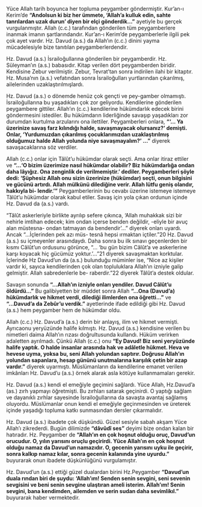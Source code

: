 [//]: # (# Hz.Davut &#40;as&#41;)

<!--
*   [Kavramlar](Kavramlar)
    *   [Rahman](Rahman)
    *   [Rahim](Rahim)
    *   [Kadir](Kadir)
    *   [İlim](İlim)
    *   [Samet](Samet)
    *   [İhlas](İhlas)
-->          
Yüce Allah tarih boyunca her topluma peygamber göndermiştir. Kur’an-ı Kerim’de **“Andolsun ki biz her ümmete, ‘Allah’a kulluk edin, sahte tanrılardan
uzak durun’ diyen bir elçi gönderdik...”** ayetiyle bu gerçek vurgulanmıştır. Allah (c.c.) tarafından gönderilen tüm peygamberlere inanmak imanın şartlarındandır. Kur’an-ı Kerim’de peygamberlerle ilgili pek çok ayet vardır. Hz. Davud (a.s.) da Allah’ın (c.c.) dinini yayma mücadelesiyle bize tanıtılan peygamberlerdendir.

Hz. Davud (a.s.) İsrailoğullarına gönderilen bir peygamberdir. Hz. Süleyman’ın
(a.s.) babasıdır. Kitap verilen dört peygamberden biridir. Kendisine Zebur verilmiştir. Zebur, Tevrat’tan sonra indirilen ilahi bir kitaptır.
Hz. Musa’nın (a.s.) vefatından sonra İsrailoğulları yurtlarından çıkarılmış, ailelerinden uzaklaştırılmışlardı. 

Hz. Davud (a.s.) o dönemde henüz çok gençti ve pey-gamber olmamıştı. İsrailoğullarına bu yaşadıkları çok zor geliyordu. Kendilerine gönderilen peygambere gittiler. Allah’ın (c.c.) kendilerine hükümdarlık edecek birini göndermesini istediler. Bu hükümdarın liderliğinde savaşıp yaşadıkları zor durumdan kurtulma arzularını ona ilettiler. Peygamberleri onlara, **“‘... Ya üzerinize savaş farz kılındığı halde, savaşmayacak olursanız?’ demişti. Onlar, ‘Yurdumuzdan çıkarılmış çocuklarımızdan uzaklaştırılmış olduğumuz halde Allah yolunda niye savaşmayalım?’ ...”** diyerek savaşacaklarına söz verdiler.

Allah (c.c.) onlar için Tâlût’u hükümdar olarak seçti. Ama onlar itiraz ettiler ve **“...‘O bizim üzerimize nasıl hükümdar olabilir? Biz hükümdarlığa ondan daha
lâyığız. Ona zenginlik de verilmemiştir.’ dediler. Peygamberleri şöyle dedi:
‘Şüphesiz Allah onu sizin üzerinize (hükümdar) seçti, onun bilgisini ve gücünü
artırdı. Allah mülkünü dilediğine verir. Allah lütfu geniş olandır, hakkıyla bi-
lendir.’”** Peygamberlerinin bu cevabı üzerine istemeye istemeye Tâlût’u hükümdar olarak kabul etiler. Savaş için yola çıkan ordunun içinde Hz. Davud da (a.s.) vardı.

“Tâlût askerleriyle birlikte ayrılıp sefere çıkınca, ‘Allah muhakkak sizi bir nehirle imtihan edecek; kim ondan içerse benden
değildir, -eliyle bir avuç alan müstesna- ondan tatmayan da bendendir’...” diyerek onları uyardı.
Ancak “...İçlerinden pek azı müs-
tesnâ hepsi ırmaktan içtiler.”20
Hz. Davud (a.s.) su içmeyenler arasındaydı. Daha sonra bu ilk sınavı geçenlerden bir kısmı Câlût’un ordusunu görünce, “... ‘bu gün bizim Câlût’a ve askerlerine karşı koyacak hiç
gücümüz yoktur.’...”21 diyerek savaşmaktan korktular. İçlerinde Hz Davud’un da
(a.s.) bulunduğu müminler ise, “Nice az kişiler vardır ki, sayıca kendilerinden
çok olan topluluklara Allah’ın izniyle galip gelmiştir. Allah sabredenlerle be-
raberdir.”22 diyerek Tâlût’a destek oldular.

Savaşın sonunda **“...Allah’ın izniyle onları yendiler. Davud Câlût’u öldürdü...”** Bu galibiyetten bir müddet sonra Allah **“...Ona (Davud’a) hükümdarlık ve
hikmet verdi, dilediği ilimlerden ona öğretti...”** ve **“...Davud’a da Zebûr’u
verdik.”** ayetlerinde ifade edildiği gibi Hz. Davud (a.s.) hem peygamber hem de
hükümdar oldu.

Allah (c.c.) Hz. Davud’a (a.s.) derin bir anlayış, ilim ve hikmet vermişti. Ayrıcaonu yeryüzünde halife kılmıştı. Hz. Davud (a.s.) kendisine verilen bu nimetleri daima Allah’ın rızası doğrultusunda kullandı. Hüküm verirken adaletten ayrılmadı. Çünkü Allah (c.c.) onu **“Ey Davud! Biz seni yeryüzünde halife yaptık. O halde insanlar arasında hak ve adâletle hükmet. Heva ve hevese uyma, yoksa bu, seni Allah yolundan saptırır. Doğrusu Allah’ın yolundan sapanlara, hesap gününü unutmalarına karşılık çetin bir azap vardır.”** diyerek uyarmıştı. Müslümanların da kendilerine emanet verilen imkânları Hz. Davud’u (a.s.) örnek alarak asla kötüye kullanmamaları gerekir.

Hz. Davud (a.s.) kendi el emeğiyle geçimini sağlardı. Yüce Allah, Hz.Davud’a (as.) zırh yapmayı öğretmişti. Bu zırhları satarak geçinirdi. O yaptığı sağlam ve dayanıklı zırhlar sayesinde İsrailoğullarına da savaşta avantaj sağlamış oluyordu. Müslümanlar onun kendi el emeğiyle geçinmesinden ve üreterek içinde yaşadığı topluma katkı sunmasından dersler çıkarmalıdır.

Hz. Davud (a.s.) ibadete çok düşkündü. Güzel sesiyle sabah akşam Yüce Allah’ı zikrederdi. Bugün dilimizde **“dâvûdî ses”** deyimi bize ondan kalan bir hatıradır. Hz. Peygamber de **“Allah’ın en çok hoşnut olduğu oruç, Davud’un orucudur. O, yılın yarısını oruçlu geçirirdi. Yüce Allah’ın en çok hoşnut olduğu namaz da Davud’un namazıdır. O, gecenin yarısını uyku ile geçirir, sonra kalkıp namaz kılar, sonra gecenin kalanında yine uyurdu.”** buyurarak onun
ibadete düşkünlüğünü vurgulamıştır.

Hz. Davud’un (a.s.) ettiği güzel dualardan birini Hz.Peygamber **“Davud’un duala rından biri de şuydu: ‘Allah’ım! Senden senin sevgini, seni sevenin sevgisini ve beni senin sevgine ulaştıran ameli isterim. Allah’ım! Senin sevgini, bana kendimden, ailemden ve serin sudan daha sevimlikıl.”** buyurarak haber vermektedir.